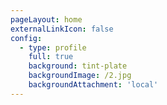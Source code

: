 ```yaml
---
pageLayout: home
externalLinkIcon: false
config:
  - type: profile
    full: true
    background: tint-plate
    backgroundImage: /2.jpg
    backgroundAttachment: 'local'
---
```

